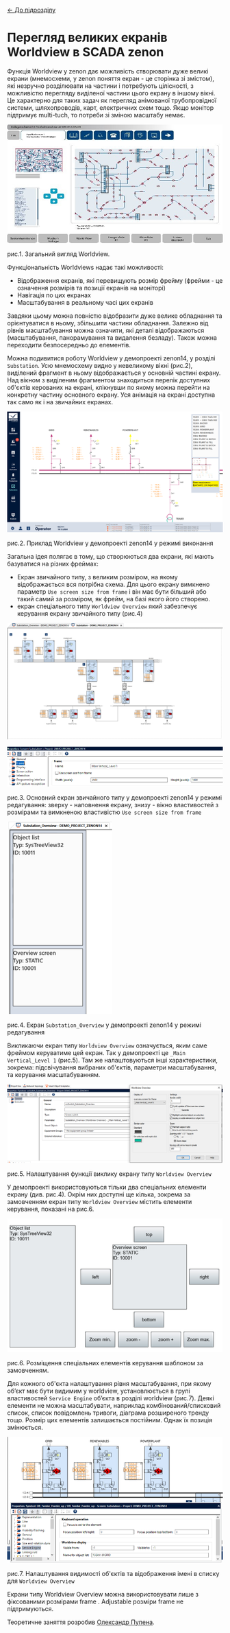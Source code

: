 [<- До підрозділу](README.md)

# Перегляд великих екранів Worldview в SCADA zenon

Функція Worldview у zenon дає можливість створювати дуже великі екрани (мнемосхеми, у zenon поняття  екран - це сторінка зі змістом), які незручно розділювати на частини і потребують цілісності, з можливістю перегляду виділеної частини цього екрану в іншому вікні. Це характерно для таких задач як перегляд анімованої трубопровідної системи, шляхопроводів, карт, електричних схем тощо. Якщо монітор підтримує multi-tuch, то потреби зі зміною масштабу немає.  

![img](mediazen/15827.png)

рис.1. Загальний вигляд Worldview.

Функціональність Worldviews надає такі можливості:

- Відображення екранів, які перевищують розмір фрейму (фрейми - це означення розмірів та позиції екранів на моніторі)
- Навігація по цих екранах
- Масштабування в реальному часі цих екранів

Завдяки цьому можна повністю відобразити дуже велике обладнання та орієнтуватися в ньому, збільшити частини обладнання. Залежно від рівнів масштабування можна означити, які деталі відображаються (масштабування, панорамування та видалення безладу). Також можна переходити безпосередньо до елементів.

Можна подивитися роботу Worldview у демопроекті zenon14, у розділі `Substation`. Усю мнемосхему видно у невеликому вікні (рис.2), виділений фрагмент в ньому відображається у основній частині екрану.  Над вікном з виділеним фрагментом знаходиться перелік доступних об'єктів керованих на екрані, клікнувши по якому можна перейти на конкретну частину основного екрану. Уся анімація на екрані доступна так само як і на звичайних екранах. 

![image-20241219095736728](mediazen/image-20241219095736728.png)

рис.2. Приклад Worldview у демопроекті zenon14 у режимі виконання

Загальна ідея полягає в тому, що створюються два екрани, які мають базуватися на різних фреймах:

- Екран звичайного типу, з великим розміром, на якому відображається вся потрібна схема. Для цього екрану вимкнено параметр `Use screen size from frame` і він має бути більший або такий самий за розміром, як фрейм, на базі якого його створено. 
- екран спеціального типу  `Worldview Overview` який забезпечує керування екрану звичайного типу (рис.4)

![image-20241219101200037](mediazen/image-20241219101200037.png)

![image-20241219102020936](mediazen/image-20241219102020936.png)

рис.3. Основний екран звичайного типу  у демопроекті zenon14 у режимі редагування: зверху - наповнення екрану, знизу - вікно властивостей з розмірами та вимкненою властивістю `Use screen size from frame`

![image-20241219100959143](mediazen/image-20241219100959143.png)

рис.4. Екран `Substation_Overview`  у демопроекті zenon14 у режимі редагування

Викликаючи екран типу `Worldview Overview` означується, яким саме фреймом керуватиме цей екран. Так у демопроекті це `_Main Vertical_Level 1` (рис.5). Там же налаштовуються інші характеристики, зокрема: підсвічування вибраних об'єктів, параметри масштабування, та керування масштабуванням.  

![image-20241219104345374](mediazen/image-20241219104345374.png)

рис.5. Налаштування функції виклику екрану типу  `Worldview Overview`

У демопроекті використовуються тільки два спеціальних елементи екрану (див. рис.4). Окрім них доступні ще кілька, зокрема за замовченням екран типу  `Worldview Overview` містить елементи керування, показані на рис.6.

![image-20241219105109355](mediazen/image-20241219105109355.png)

рис.6. Розміщення спеціальних елементів керування шаблоном за замовченням.

Для кожного об'єкта налаштування рівня масштабування, при якому об’єкт має бути видимим у worldview, установлюється в групі властивостей `Service Engine` об’єкта в розділі worldview (рис.7). Деякі елементи не можна масштабувати, наприклад комбінований/списковий список, список повідомлень тривоги, діаграма розширеного тренду тощо. Розмір цих елементів залишається постійним. Однак їх позиція змінюється.

![image-20241219104145283](mediazen/image-20241219104145283.png)

рис.7. Налаштування видимості об'єктів та відображення імені в списку для   `Worldview Overview`

Екрани типу Worldview Overview можна використовувати лише з фіксованими розмірами frame . Adjustable  розміри frame не підтримуються.



Теоретичне заняття розробив [Олександр Пупена](https://github.com/pupenasan). 

